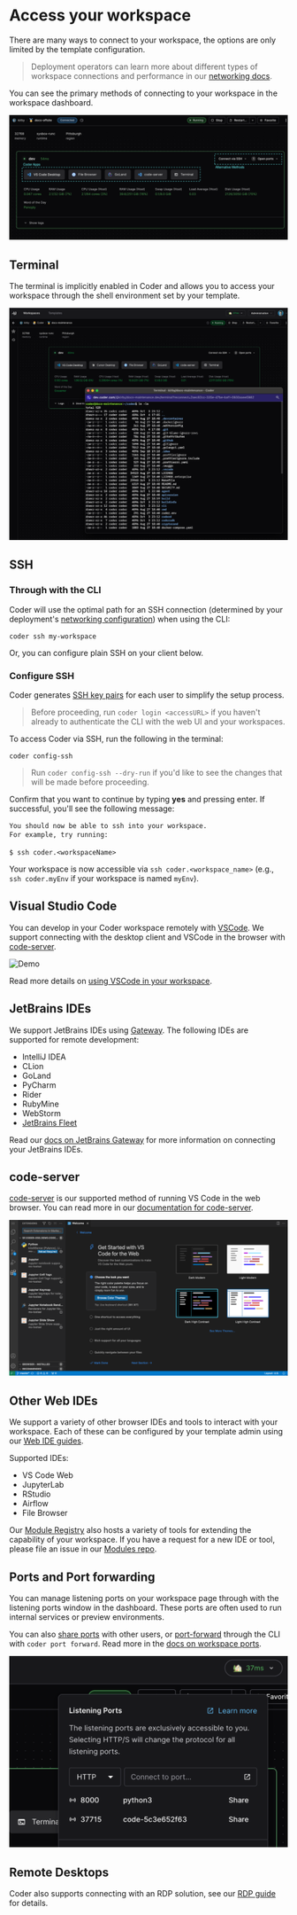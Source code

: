 # Access your workspace

There are many ways to connect to your workspace, the options are only limited
by the template configuration.

> Deployment operators can learn more about different types of workspace
> connections and performance in our
> [networking docs](../../admin/infrastructure/index.md).

You can see the primary methods of connecting to your workspace in the workspace
dashboard.

![Workspace View](../../images/user-guides/workspace-view-connection-annotated.png)

## Terminal

The terminal is implicitly enabled in Coder and allows you to access your
workspace through the shell environment set by your template.

![Terminal Access](../../images/user-guides/terminal-access.png)

## SSH

### Through with the CLI

Coder will use the optimal path for an SSH connection (determined by your
deployment's [networking configuration](../../admin/infrastructure/index.md))
when using the CLI:

```console
coder ssh my-workspace
```

Or, you can configure plain SSH on your client below.

### Configure SSH

Coder generates [SSH key pairs](../../admin/security/secrets.md#ssh-keys) for
each user to simplify the setup process.

> Before proceeding, run `coder login <accessURL>` if you haven't already to
> authenticate the CLI with the web UI and your workspaces.

To access Coder via SSH, run the following in the terminal:

```console
coder config-ssh
```

> Run `coder config-ssh --dry-run` if you'd like to see the changes that will be
> made before proceeding.

Confirm that you want to continue by typing **yes** and pressing enter. If
successful, you'll see the following message:

```console
You should now be able to ssh into your workspace.
For example, try running:

$ ssh coder.<workspaceName>
```

Your workspace is now accessible via `ssh coder.<workspace_name>` (e.g.,
`ssh coder.myEnv` if your workspace is named `myEnv`).

## Visual Studio Code

You can develop in your Coder workspace remotely with
[VSCode](https://code.visualstudio.com/download). We support connecting with the
desktop client and VSCode in the browser with [code-server](#code-server).

![Demo](https://github.com/coder/vscode-coder/raw/main/demo.gif?raw=true)

Read more details on [using VSCode in your workspace](./vscode.md).

## JetBrains IDEs

We support JetBrains IDEs using
[Gateway](https://www.jetbrains.com/remote-development/gateway/). The following
IDEs are supported for remote development:

- IntelliJ IDEA
- CLion
- GoLand
- PyCharm
- Rider
- RubyMine
- WebStorm
- [JetBrains Fleet](./jetbrains/index.md#jetbrains-fleet)

Read our [docs on JetBrains Gateway](./jetbrains/index.md) for more information
on connecting your JetBrains IDEs.

## code-server

[code-server](https://github.com/coder/code-server) is our supported method of
running VS Code in the web browser. You can read more in our
[documentation for code-server](https://coder.com/docs/code-server/latest).

![code-server in a workspace](../../images/code-server-ide.png)

## Other Web IDEs

We support a variety of other browser IDEs and tools to interact with your
workspace. Each of these can be configured by your template admin using our
[Web IDE guides](../../admin/templates/extending-templates/web-ides.md).

Supported IDEs:

- VS Code Web
- JupyterLab
- RStudio
- Airflow
- File Browser

Our [Module Registry](https://registry.coder.com/modules) also hosts a variety
of tools for extending the capability of your workspace. If you have a request
for a new IDE or tool, please file an issue in our
[Modules repo](https://github.com/coder/modules/issues).

## Ports and Port forwarding

You can manage listening ports on your workspace page through with the listening
ports window in the dashboard. These ports are often used to run internal
services or preview environments.

You can also [share ports](./port-forwarding.md#sharing-ports) with other users,
or [port-forward](./port-forwarding.md#the-coder-port-forward-command) through
the CLI with `coder port forward`. Read more in the
[docs on workspace ports](./port-forwarding.md).

![Open Ports window](../../images/networking/listeningports.png)

## Remote Desktops

Coder also supports connecting with an RDP solution, see our
[RDP guide](./remote-desktops.md) for details.
